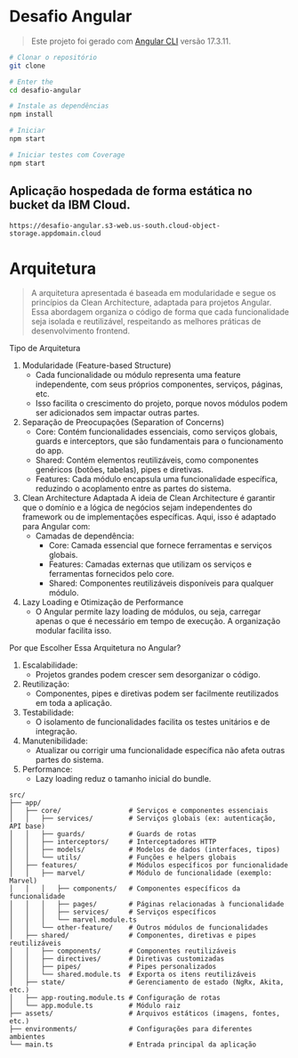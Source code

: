 # Desafio Angular

> Este projeto foi gerado com [Angular CLI](https://github.com/angular/angular-cli) versão 17.3.11.

```sh
# Clonar o repositório
git clone

# Enter the
cd desafio-angular

# Instale as dependências
npm install

# Iniciar
npm start

# Iniciar testes com Coverage
npm start
```

## Aplicação hospedada de forma estática no bucket da IBM Cloud.

```
https://desafio-angular.s3-web.us-south.cloud-object-storage.appdomain.cloud
```

# Arquitetura

> A arquitetura apresentada é baseada em modularidade e segue os princípios da Clean Architecture, adaptada para projetos Angular. Essa abordagem organiza o código de forma que cada funcionalidade seja isolada e reutilizável, respeitando as melhores práticas de desenvolvimento frontend.

Tipo de Arquitetura

1. Modularidade (Feature-based Structure)
   - Cada funcionalidade ou módulo representa uma feature independente, com seus próprios componentes, serviços, páginas, etc.
   - Isso facilita o crescimento do projeto, porque novos módulos podem ser adicionados sem impactar outras partes.
2. Separação de Preocupações (Separation of Concerns)
   - Core: Contém funcionalidades essenciais, como serviços globais, guards e interceptors, que são fundamentais para o funcionamento do app.
   - Shared: Contém elementos reutilizáveis, como componentes genéricos (botões, tabelas), pipes e diretivas.
   - Features: Cada módulo encapsula uma funcionalidade específica, reduzindo o acoplamento entre as partes do sistema.
3. Clean Architecture Adaptada A ideia de Clean Architecture é garantir que o domínio e a lógica de negócios sejam independentes do framework ou de implementações específicas. Aqui, isso é adaptado para Angular com:
   - Camadas de dependência:
     - Core: Camada essencial que fornece ferramentas e serviços globais.
     - Features: Camadas externas que utilizam os serviços e ferramentas fornecidos pelo core.
     - Shared: Componentes reutilizáveis disponíveis para qualquer módulo.
4. Lazy Loading e Otimização de Performance
   - O Angular permite lazy loading de módulos, ou seja, carregar apenas o que é necessário em tempo de execução. A organização modular facilita isso.

Por que Escolher Essa Arquitetura no Angular?

1. Escalabilidade:
   - Projetos grandes podem crescer sem desorganizar o código.
2. Reutilização:
   - Componentes, pipes e diretivas podem ser facilmente reutilizados em toda a aplicação.
3. Testabilidade:
   - O isolamento de funcionalidades facilita os testes unitários e de integração.
4. Manutenibilidade:
   - Atualizar ou corrigir uma funcionalidade específica não afeta outras partes do sistema.
5. Performance:
   - Lazy loading reduz o tamanho inicial do bundle.

```plaintext
src/
├── app/
│   ├── core/                 # Serviços e componentes essenciais
│   │   ├── services/         # Serviços globais (ex: autenticação, API base)
│   │   ├── guards/           # Guards de rotas
│   │   ├── interceptors/     # Interceptadores HTTP
│   │   ├── models/           # Modelos de dados (interfaces, tipos)
│   │   └── utils/            # Funções e helpers globais
│   ├── features/             # Módulos específicos por funcionalidade
│   │   ├── marvel/           # Módulo de funcionalidade (exemplo: Marvel)
│   │   │   ├── components/   # Componentes específicos da funcionalidade
│   │   │   ├── pages/        # Páginas relacionadas à funcionalidade
│   │   │   ├── services/     # Serviços específicos
│   │   │   └── marvel.module.ts
│   │   └── other-feature/    # Outros módulos de funcionalidades
│   ├── shared/               # Componentes, diretivas e pipes reutilizáveis
│   │   ├── components/       # Componentes reutilizáveis
│   │   ├── directives/       # Diretivas customizadas
│   │   ├── pipes/            # Pipes personalizados
│   │   └── shared.module.ts  # Exporta os itens reutilizáveis
│   ├── state/                # Gerenciamento de estado (NgRx, Akita, etc.)
│   ├── app-routing.module.ts # Configuração de rotas
│   └── app.module.ts         # Módulo raiz
├── assets/                   # Arquivos estáticos (imagens, fontes, etc.)
├── environments/             # Configurações para diferentes ambientes
└── main.ts                   # Entrada principal da aplicação
```

